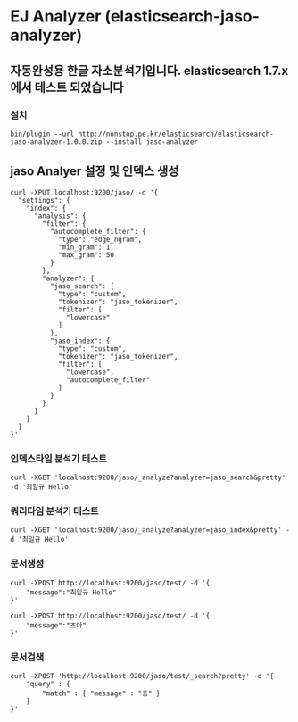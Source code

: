 # EJ Analyzer (elasticsearch-jaso-analyzer)

## 자동완성용 한글 자소분석기입니다. elasticsearch 1.7.x 에서 테스트 되었습니다

### 설치

```
bin/plugin --url http://nonstop.pe.kr/elasticsearch/elasticsearch-jaso-analyzer-1.0.0.zip --install jaso-analyzer
```

## jaso Analyer 설정 및 인덱스 생성
```
curl -XPUT localhost:9200/jaso/ -d '{
  "settings": {
    "index": {
      "analysis": {
        "filter": {
          "autocomplete_filter": {
            "type": "edge_ngram",
            "min_gram": 1,
            "max_gram": 50
          }
        },
        "analyzer": {
          "jaso_search": {
            "type": "custom",
            "tokenizer": "jaso_tokenizer",
            "filter": [
              "lowercase"
            ]
          },
          "jaso_index": {
            "type": "custom",
            "tokenizer": "jaso_tokenizer",
            "filter": [
              "lowercase",
              "autocomplete_filter"
            ]
          }
        }
      }
    }
  }
}'

```

### 인덱스타임 분석기 테스트
```
curl -XGET 'localhost:9200/jaso/_analyze?analyzer=jaso_search&pretty' -d '최일규 Hello'

```

### 쿼리타임 분석기 테스트
```
curl -XGET 'localhost:9200/jaso/_analyze?analyzer=jaso_index&pretty' -d '최일규 Hello'
```


### 문서생성
```
curl -XPOST http://localhost:9200/jaso/test/ -d '{
    "message":"최일규 Hello"
}'

curl -XPOST http://localhost:9200/jaso/test/ -d '{
    "message":"초아"
}'
```

### 문서검색
```
curl -XPOST 'http://localhost:9200/jaso/test/_search?pretty' -d '{
    "query" : {
        "match" : { "message" : "총" }
    }
}'
```